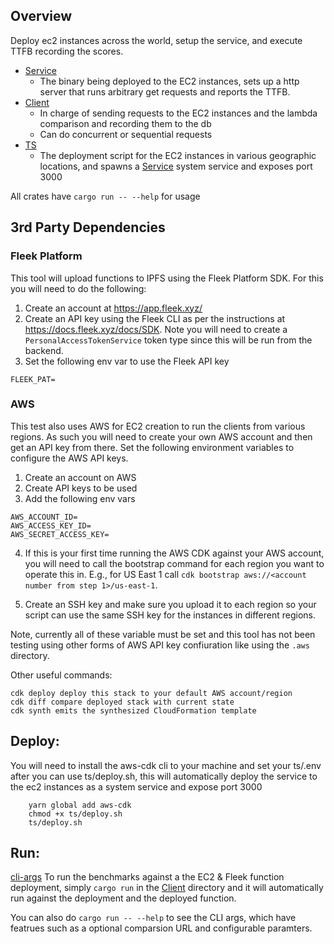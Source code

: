 ## Overview

Deploy ec2 instances across the world, setup the service, and execute TTFB recording the scores.

- [Service](service/)
  - The binary being deployed to the EC2 instances, sets up a http server that runs arbitrary get requests and reports the TTFB.
- [Client](client/)
  - In charge of sending requests to the EC2 instances and the lambda comparison and recording them to the db
  - Can do concurrent or sequential requests
- [TS](ts/)
  - The deployment script for the EC2 instances in various geographic locations, and spawns a [Service](service/) system service and exposes port 3000

All crates have `cargo run -- --help` for usage

## 3rd Party Dependencies
### Fleek Platform

This tool will upload functions to IPFS using the Fleek Platform SDK.  For this you will need to do the following:

1. Create an account at https://app.fleek.xyz/
2. Create an API key using the Fleek CLI as per the instructions at https://docs.fleek.xyz/docs/SDK. Note you will need to create a `PersonalAccessTokenService` token type since this will be run from the backend.
3. Set the following env var to use the Fleek API key

`FLEEK_PAT=`

### AWS

This test also uses AWS for EC2 creation to run the clients from various regions.  As such you will need to create your own AWS account and then get an API key from there. Set the following environment variables to configure the AWS API keys.

1. Create an account on AWS
2. Create API keys to be used
3. Add the following env vars

```
AWS_ACCOUNT_ID=
AWS_ACCESS_KEY_ID=
AWS_SECRET_ACCESS_KEY=
```

4. If this is your first time running the AWS CDK against your AWS account, you will need to call the bootstrap command for each region you want to operate this in. E.g., for US East 1 call `cdk bootstrap aws://<account number from step 1>/us-east-1`.

5. Create an SSH key and make sure you upload it to each region so your script can use the same SSH key for the instances in different regions.

Note, currently all of these variable must be set and this tool has not been testing using other forms of AWS API key confiuration like using the `.aws` directory.

Other useful commands:

```
cdk deploy deploy this stack to your default AWS account/region
cdk diff compare deployed stack with current state
cdk synth emits the synthesized CloudFormation template
```

## Deploy:

You will need to install the aws-cdk cli to your machine and set your ts/.env after you can use ts/deploy.sh,
this will automatically deploy the service to the ec2 instances as a system service and expose port 3000

```
    yarn global add aws-cdk
    chmod +x ts/deploy.sh
    ts/deploy.sh
```

## Run:

[cli-args](client/src/main.rs#L11)
To run the benchmarks against a the EC2 & Fleek function deployment, simply `cargo run` in the [Client](client/) directory and it will automatically 
run against the deployment and the deployed function.

You can also do `cargo run -- --help` to see the CLI args, which have featrues such as a optional comparsion URL and configurable paramters.
